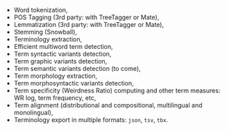 
* Word tokenization,
* POS Tagging (3rd party: with TreeTagger or Mate),
* Lemmatization (3rd party: with TreeTagger or Mate),
* Stemming (Snowball),
* Terminology extraction,
* Efficient multiword term detection,
* Term syntactic variants detection,
* Term graphic variants detection,
* Term semantic variants detection (to come),
* Term morphology extraction,
* Term morphosyntactic variants detection,
* Term specificity (Weirdness Ratio) computing and other term measures: WR log, term frequency, etc,
* Term alignment (distributional and compositional, multilingual and monolingual),
* Terminology export in multiple formats: `json`, `tsv`, `tbx`.
